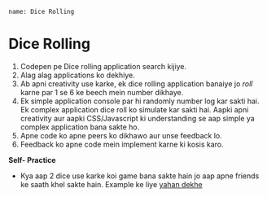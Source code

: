 ```ngMeta
name: Dice Rolling 
```

# Dice Rolling
1. Codepen pe Dice rolling application search kijiye.
2. Alag alag applications ko dekhiye.
3. Ab apni creativity use karke, ek dice rolling application banaiye jo *roll* karne par 1 se 6 ke beech mein number dikhaye.
4. Ek simple application console par hi randomly number log kar sakti hai. Ek complex application dice roll ko simulate kar sakti hai. Aapki apni creativity aur aapki CSS/Javascript ki understanding se aap simple ya complex application bana sakte ho.
5. Apne code ko apne peers ko dikhawo aur unse feedback lo.
6. Feedback ko apne code mein implement karne ki kosis karo.


**Self- Practice**
- Kya aap 2 dice use karke koi game bana sakte hain jo aap apne friends ke saath khel sakte hain. Example ke liye [yahan dekhe](https://codepen.io/Lazyboy/pen/avjgEj)
